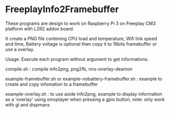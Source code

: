 # FreeplayInfo2Framebuffer

These programs are design to work on Raspberry Pi 3 on Freeplay CM3 platform with L2R2 addon board.

It create a PNG file contening CPU load and temperature, Wifi link speed and time, Battery voltage is optional then copy it to 16bits framebuffer or use a overlay.

Usage: Execute each program without argument to get informations.

compile.sh : compile info2png, png2fb, nns-overlay-deamon

example-framebuffer.sh or example-nobattery-framebuffer.sh : example to create and copy infomation to a framebuffer

example-overlay.sh : to use aside info2png, example to display information as a 'overlay' using omxplayer when pressing a gpio button, note: only work with gl and dispmanx
